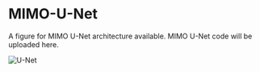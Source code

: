 # MIMO-U-Net
A figure for MIMO U-Net architecture available.
MIMO U-Net code will be uploaded here.

![U-Net](https://user-images.githubusercontent.com/27898589/136231987-9a2c0a69-eae9-4efc-980d-6cd27f5d97fa.png)
